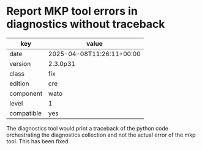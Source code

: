 [//]: # (werk v2)
# Report MKP tool errors in diagnostics without traceback

key        | value
---------- | ---
date       | 2025-04-08T11:26:11+00:00
version    | 2.3.0p31
class      | fix
edition    | cre
component  | wato
level      | 1
compatible | yes

The diagnostics tool would print a traceback of the python code orchestrating the diagnostics collection and not the actual error of the mkp tool. 
This has been fixed
